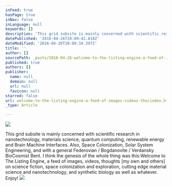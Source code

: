 ```yaml
---
inFeed: true
hasPage: true
inNav: false
inLanguage: null
keywords: []
description: 'This grid subsite is mainly concerned with scientific research in nanotechnology, materials science, quantum computing, renewable energy and Brain Machine Interfaces. Also, Space Colonization, Solar System Engineering, and with a general Federovian / Bogdanovite / Verdansky BioCosmist Bent. I think the genesis of the whole thing was this:Welcome to The Listing Engine, a feed of images, videos, thoughts [my own and others] on science fiction, space colonization and exploration, cutting edge material science and nanotechnology, and synthetic biology as well as whatever. Enjoy!'
datePublished: '2016-04-26T20:09:42.818Z'
dateModified: '2016-04-26T20:09:34.397Z'
title: ''
author: []
sourcePath: _posts/2016-04-26-welcome-to-the-listing-engine-a-feed-of-images-videos-tho.md
published: true
authors: []
publisher:
  name: null
  domain: null
  url: null
  favicon: null
starred: false
url: welcome-to-the-listing-engine-a-feed-of-images-videos-tho/index.html
_type: Article

---
```

![](https://the-grid-user-content.s3-us-west-2.amazonaws.com/e621bc1c-023c-4d03-9639-25f0af6557f2.jpg)

This grid subsite is mainly concerned with scientific research in nanotechnology, materials science, quantum computing, renewable energy and Brain Machine Interfaces. Also, Space Colonization, Solar System Engineering, and with a general Federovian / Bogdanovite / Verdansky BioCosmist Bent. I think the genesis of the whole thing was this:Welcome to The Listing Engine, a feed of images, videos, thoughts \[my own and others\] on science fiction, space colonization and exploration, cutting edge material science and nanotechnology, and synthetic biology as well as whatever. Enjoy!
![](https://the-grid-user-content.s3-us-west-2.amazonaws.com/49af3f52-04d0-4552-9d8f-f2d3909b7cf8.jpg)